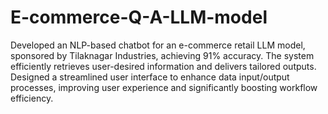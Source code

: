 # E-commerce-Q-A-LLM-model

Developed an NLP-based chatbot for an e-commerce retail LLM model, sponsored by Tilaknagar Industries, achieving 91% accuracy. The system efficiently retrieves user-desired information and delivers tailored outputs. Designed a streamlined user interface to enhance data input/output processes, improving user experience and significantly boosting workflow efficiency.
